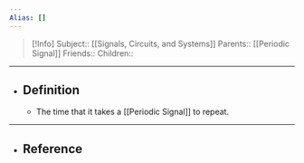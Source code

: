 ```yaml
---
Alias: []
---
```

> [!Info]
> Subject:: [[Signals, Circuits, and Systems]]
> Parents:: [[Periodic Signal]]
> Friends:: 
> Children:: 
---
- ## Definition
	- The time that it takes a [[Periodic Signal]] to repeat.
---
- ## Reference